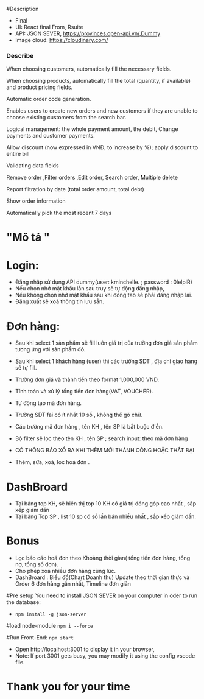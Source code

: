 #Description
- Final
- UI:  React final From, Rsuite
- API: JSON SEVER, https://provinces.open-api.vn/,Dummy
- Image cloud: https://cloudinary.com/ 

### Describe
When choosing customers, automatically fill the necessary fields.

When choosing products, automatically fill the total (quantity, if available) and product pricing fields.

Automatic order code generation.

Enables users to create new orders and new customers if they are unable to choose existing customers from the search bar.

Logical management: the whole payment amount, the debit, Change payments and customer payments.

Allow discount (now expressed in VNĐ, to increase by %); apply discount to entire bill

Validating data fields

Remove order ,Filter orders ,Edit order, Search order, Multiple delete

Report filtration by date (total order amount, total debt)

Show order information

Automatically pick the most recent 7 days


# "Mô tả "

# Login:

- Đăng nhập sử dụng API dummy(user: kminchelle. ;  password : 0lelplR)
- Nếu chọn nhớ mật khẩu lần sau truy sẽ tự động đăng nhập, 
- Nếu không chọn nhớ mật khẩu sau khi đóng tab sẽ phải đăng nhập lại.
- Đăng xuất sẽ xoá thông tin lưu sẵn.

# Đơn hàng:

+ Sau khi select 1 sản phẩm sẽ fill luôn giá trị của trường đơn giá sản phẩm tương ứng với sản phẩm đó.

+ Sau khi select 1 khách hàng (user) thì các trường SDT , địa chỉ giao hàng sẽ tự fill.

+ Trường đơn giá và thành tiền theo format 1,000,000 VND.

+ Tính toán và xử lý tổng tiền đơn hàng(VAT, VOUCHER).

+ Tự động tạo mã đơn hàng.

+ Trường SDT fai có ít nhất 10 số , không thể gõ chữ.

+ Các trường mã đơn hàng , tên KH , tên SP là bắt buộc điền.

+ Bộ filter sẽ lọc theo tên KH , tên SP ; search input:  theo mã đơn hàng

+ CÓ THÔNG BÁO XỔ RA KHI THÊM MỚI THÀNH CÔNG HOẶC THẤT BẠI 

+ Thêm, sửa, xoá, lọc hoá đơn .

# DashBroard
+ Tại bảng top KH, sẽ hiển thị top 10 KH có giá trị đóng góp cao nhất , sắp xếp giảm dần
+ Tại bảng Top SP , list 10 sp có số lần bán nhiều nhất , sắp xếp giảm dần.

# Bonus 
+  Lọc báo cáo hoá đơn theo Khoảng thời gian( tổng tiền đơn hàng, tổng nợ, tổng số đơn).
+  Cho phép xoá nhiều đơn hàng cùng lúc.
+  DashBroard :  Biểu đồ(Chart Doanh thu) Update theo thời gian thực và Order 6 đơn hàng gần nhất, Timeline đơn giản


#Pre setup
You need to install JSON SEVER on your computer in oder to run the database:
- `npm install -g json-server`

#load node-module 
`npm i --force`

#Run Front-End: `npm start`
- Open http://localhost:3001 to display it in your browser,
- Note: If port 3001 gets busy, you may modify it using the config vscode file.

# Thank you for your time

